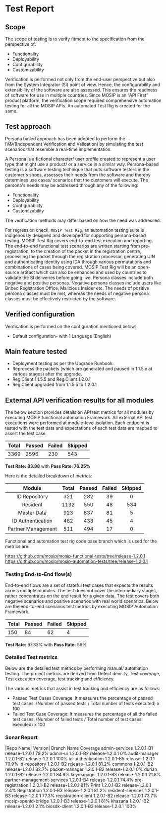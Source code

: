 # Test Report

## Scope

The scope of testing is to verify fitment to the specification from the perspective of:

* Functionality
* Deployability
* Configurability
* Customizability

Verification is performed not only from the end-user perspective but also from the System Integrator (SI) point of view. Hence, the configurability and extensibility of the software are also assessed. This ensures the readiness of software for use in multiple countries. Since MOSIP is an “API First” product platform, the verification scope required comprehensive automation testing for all the MOSIP APIs. An automated Test Rig is created for the same.

## Test approach

Persona based approach has been adopted to perform the IV\&V(Independent Verification and Validation) by simulating the test scenarios that resemble a real-time implementation.

A Persona is a fictional character/ user profile created to represent a user type that might use a product/ or a service in a similar way. Persona-based testing is a software testing technique that puts software testers in the customer's shoes, assesses their needs from the software and thereby determines use cases/ scenarios that the customers will execute. The persona's needs may be addressed through any of the following:

* Functionality
* Deployability
* Configurability
* Customizability

The verification methods may differ based on how the need was addressed.

For regression check, `MOSIP Test Rig`, an automation testing suite is indigenously designed and developed for supporting persona-based testing. MOSIP Test Rig covers end-to-end test execution and reporting. The end-to-end functional test scenarios are written starting from pre-registration, to the creation of the packet in the registration centre, processing the packet through the registration processor, generating UIN and authenticating identity using IDA through various permutations and combinations of cases being covered. MOSIP Test Rig will be an open-source artifact which can also be enhanced and used by countries to validate the SI deliveries before going live. Persona classes include both negative and positive personas. Negative persona classes include users like Bribed Registration Office, Malicious Insider etc. The needs of positive persona classes must be met, whereas the needs of negative persona classes must be effectively restricted by the software.

## Verified configuration

Verification is performed on the configuration mentioned below:

* Default configuration- with 1 Language (English)

## Main feature tested

* Deployment testing as per the Upgrade Runbook.
* Reprocess the packets (which are generated and paused in 1.1.5.x at various stages) after the upgrade.
* Reg.Client 1.1.5.5 and Reg.Client 1.2.0.1 
* Reg.Client upgraded from 1.1.5.5 to 1.2.0.1

## External API verification results for all modules

The below section provides details on API test metrics for all modules by executing MOSIP functional automation Framework. All external API test executions were performed at module-level isolation. Each endpoint is tested with the test data and expectations of each test data are mapped to assert the test case.

| **Total** | **Passed** | **Failed** | **Skipped** |
| --------- | ---------- | ---------- | ----------- |
| 3369     | 2596       | 230       | 543         |

**Test Rate: 83.88** with **Pass Rate: 76.25%**

Here is the detailed breakdown of metrics:

|     **Module**     | **Total** | **Passed** | **Failed** | **Skipped** |
| :----------------: | :-------: | :--------: | :--------: | :---------: |
|  ID Repository  |    321    |     282    |      39    |      0      |
|  Resident  |     1132    |     550     |      48     |      534      |
|   Master Data  |    923    |     837    |      81     |      5      |
|  ID Authentication     |    482   |     433   |     45     |      4      |
|  Partner Management   |    511    |     494    |      17     |      0      |

Functional and automation test rig code base branch which is used for the metrics are:

https://github.com/mosip/mosip-functional-tests/tree/release-1.2.0.1
https://github.com/mosip/mosip-automation-tests/tree/release-1.2.0.1


### Testing End-to-End flow(s)

End-to-end flows are a set of stateful test cases that expects the results across multiple modules. The test does not cover the intermediary stages, rather concentrates on the end result for a given data. The test covers both negative scenarios and positive scenarios with real world scenarios. Below are the end-to-end scenarios test metrics by executing MOSIP Automation Framework.

| **Total** | **Passed** | **Failed** | **Skipped** |
| --------- | ---------- | ---------- | ----------- |
| 150       | 84         | 62         | 4         |

**Test Rate:** 97.33% with **Pass Rate:** 56%

### Detailed Test metrics

Below are the detailed test metrics by performing manual/ automation testing. The project metrics are derived from Defect density, Test coverage, Test execution coverage, test tracking and efficiency.

The various metrics that assist in test tracking and efficiency are as follows:

* Passed Test Cases Coverage: It measures the percentage of passed test cases. (Number of passed tests / Total number of tests executed) x 100
* Failed Test Case Coverage: It measures the percentage of all the failed test cases. (Number of failed tests / Total number of test cases executed) x 100

### Sonar Report

|Repo Name|	Version|	Branch Name	Coverage
admin-services	1.2.0.1-B1	release-1.2.0.1	79.2%
admin-ui	1.2.0.1-B2	release-1.2.0.1	0%
audit-manager	1.2.0.1-B2	release-1.2.0.1	100%
id-authentication	1.2.0.1-B5	release-1.2.0.1	70.9%
id-repository	1.2.0.1-B2	release-1.2.0.1	81.2%
commons	1.2.0.1-B2	release-1.2.0.1	82.7%
packet-manager	1.2.0.1-B2	release-1.2.0.1	0%
durian	1.2.0.1-B2	release-1.2.0.1	84.8%
keymanager	1.2.0.1-B3	release-1.2.0.1	21.8%
partner-management-services	1.2.0.1-B4	release-1.2.0.1	74.4%
pre-registration	1.2.0.1-B2	release-1.2.0.1	81%
Print	1.2.0.1-B2	release-1.2.0.1	2.4%
Registration	1.2.0.1-B3	release-1.2.0.1	81.2%
resident-services	1.2.0.1-B3	release-1.2.0.1	77.3%
registration-client	1.2.0.1-B2	release-1.2.0.1	73.7%
mosip-openid-bridge	1.2.0.1-B3	release-1.2.0.1	81%
khazana	1.2.0.1-B2	release-1.2.0.1	2.1%
biosdk-client	1.2.0.1-B3	release-1.2.0.1	100%



